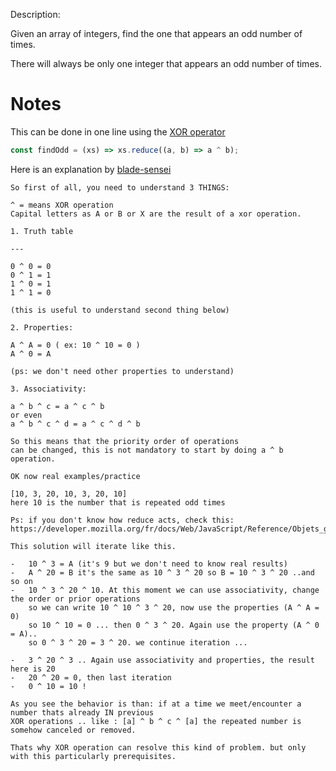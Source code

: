 Description:

Given an array of integers, find the one that appears an odd number of times.

There will always be only one integer that appears an odd number of times.

# Notes

This can be done in one line using the [XOR operator](https://developer.mozilla.org/en-US/docs/Web/JavaScript/Reference/Operators/Bitwise_XOR)

```javascript
const findOdd = (xs) => xs.reduce((a, b) => a ^ b);
```

Here is an explanation by [blade-sensei](https://github.com/blade-sensei)

```
So first of all, you need to understand 3 THINGS:

^ = means XOR operation
Capital letters as A or B or X are the result of a xor operation.

1. Truth table

---

0 ^ 0 = 0
0 ^ 1 = 1
1 ^ 0 = 1
1 ^ 1 = 0

(this is useful to understand second thing below)

2. Properties:

A ^ A = 0 ( ex: 10 ^ 10 = 0 )
A ^ 0 = A

(ps: we don't need other properties to understand)

3. Associativity:

a ^ b ^ c = a ^ c ^ b
or even
a ^ b ^ c ^ d = a ^ c ^ d ^ b

So this means that the priority order of operations
can be changed, this is not mandatory to start by doing a ^ b operation.

OK now real examples/practice

[10, 3, 20, 10, 3, 20, 10]
here 10 is the number that is repeated odd times

Ps: if you don't know how reduce acts, check this:
https://developer.mozilla.org/fr/docs/Web/JavaScript/Reference/Objets_globaux/Array/reduce

This solution will iterate like this.

-   10 ^ 3 = A (it's 9 but we don't need to know real results)
-   A ^ 20 = B it's the same as 10 ^ 3 ^ 20 so B = 10 ^ 3 ^ 20 ..and so on
-   10 ^ 3 ^ 20 ^ 10. At this moment we can use associativity, change the order or prior operations
    so we can write 10 ^ 10 ^ 3 ^ 20, now use the properties (A ^ A = 0)
    so 10 ^ 10 = 0 ... then 0 ^ 3 ^ 20. Again use the property (A ^ 0 = A)..
    so 0 ^ 3 ^ 20 = 3 ^ 20. we continue iteration ...

-   3 ^ 20 ^ 3 .. Again use associativity and properties, the result here is 20
-   20 ^ 20 = 0, then last iteration
-   0 ^ 10 = 10 !

As you see the behavior is than: if at a time we meet/encounter a number thats already IN previous
XOR operations .. like : [a] ^ b ^ c ^ [a] the repeated number is somehow canceled or removed.

Thats why XOR operation can resolve this kind of problem. but only with this particularly prerequisites.
```
